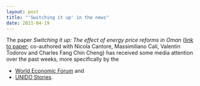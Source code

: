 ```yaml
---
layout: post
title: "'Switching it up' in the news"
date: 2021-04-19
---
```


The paper 
*Switching it up: The effect of energy price reforms in Oman* 
(<a href="https://doi.org/10.1016/j.worlddev.2020.105252" target="_blank">link to paper</a>; co-authored with Nicola Cantore, Massimiliano Calí, Valentin Todorov and Charles Fang Chin Cheng)
has received some media attention over the past weeks, more specifically by the

- <a href="https://www.weforum.org/agenda/2021/04/manufacturing-firms-shouldn-t-fear-the-true-cost-of-fuel-here-s-why" target="_blank">World Economic Forum</a> and
- <a href="https://www.unido.org/stories/manufacturing-firms-shouldnt-fear-true-cost-fuel-heres-why" target="_blank">UNIDO Stories</a>.